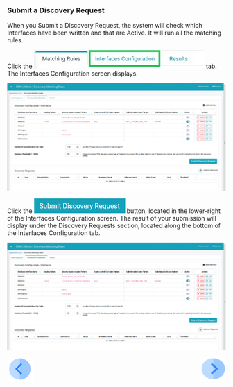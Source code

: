 ### Submit a Discovery Request

When you Submit a Discovery Request, the system will check which Interfaces have been written and that are Active. It will run all the matching rules.

Click the ![image](../images/07_13_Discovery_InterfacesTab2.jpg) tab. The Interfaces Configuration screen displays.

![image](../images/07_13_Discovery_InterfacesTab_CreateNew10.jpg)

Click the ![image](../images/ICON_SubmitDiscovery.jpg) button, located in the lower-right of the Interfaces Configuration screen. The result of your submission will display under the Discovery Requests section, located along the bottom of the Interfaces Configuration tab.

![image](../images/07_13_Discovery_InterfacesTab_CreateNew10.jpg)



[![Previous](../images/Previous.png)]( 04_Discovery_AddInterface.md)[<img align="right" width="60" height="54" src="../images/Next.png">](06_Discovery_ViewResults.md)
